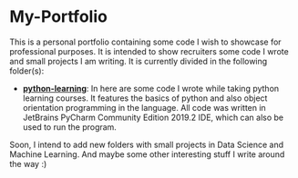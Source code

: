 # My-Portfolio
This is a personal portfolio containing some code I wish to showcase for professional purposes. It is intended to show recruiters some code I wrote and small projects I am writing. It is currently divided in the following folder(s):

- [**python-learning**](python-learning): In here are some code I wrote while taking python learning courses. It features the basics of python and also object orientation programming in the language. All code was written in JetBrains PyCharm Community Edition 2019.2 IDE, which can also be used to run the program.

Soon, I intend to add new folders with small projects in Data Science and Machine Learning. And maybe some other interesting stuff I write around the way :)
